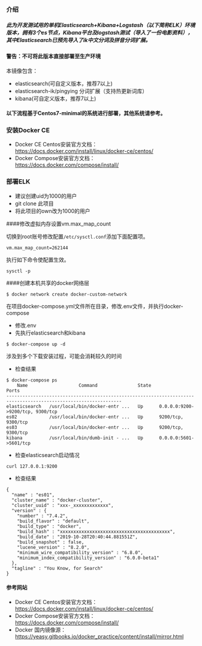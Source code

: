 ### 介绍
##### 此为开发测试用的单机Elasticsearch+Kibana+Logstash（以下简称ELK）环境版本，拥有3个es节点，Kibana平台及logstash测试（导入了一份电影资料），其中Elasticsearch已预先导入了ik中文分词及拼音分词扩展。

#### 警告：不可将此版本直接部署至生产环境

本镜像包含：
* elasticsearch(可自定义版本，推荐7以上)
* elasticsearch-ik/pingying 分词扩展（支持热更新词库）
* kibana(可自定义版本，推荐7以上)

#### 以下流程基于Centos7-minimal的系统进行部署，其他系统请参考。

### 安装Docker CE

* Docker CE Centos安装官方文档： https://docs.docker.com/install/linux/docker-ce/centos/
* Docker Compose安装官方文档： https://docs.docker.com/compose/install/

### 部署ELK
* 建议创建uid为1000的用户
* git clone 此项目
* 将此项目的own改为1000的用户

####修改虚拟内存设置vm.max_map_count

切换到root账号修改配置`/etc/sysctl.conf`添加下面配置项。
```shell script
vm.max_map_count=262144
```

执行如下命令使配置生效。
```shell script
sysctl -p
```

####创建本机共享的docker网络层
```shell script
$ docker network create docker-custom-network
```

在项目docker-compose.yml文件所在目录，修改.env文件，并执行docker-compose
* 修改.env
* 先执行elasticsearch和kibana
```shell script
$ docker-compose up -d
```
涉及到多个下载安装过程，可能会消耗较久的时间

* 检查结果
```shell script
$ docker-compose ps
    Name                   Command               State                            Ports                          
-----------------------------------------------------------------------------------------------------------------
elasticsearch   /usr/local/bin/docker-entr ...   Up      0.0.0.0:9200->9200/tcp, 9300/tcp                        
es02            /usr/local/bin/docker-entr ...   Up      9200/tcp, 9300/tcp                                      
es03            /usr/local/bin/docker-entr ...   Up      9200/tcp, 9300/tcp                                      
kibana          /usr/local/bin/dumb-init - ...   Up      0.0.0.0:5601->5601/tcp                                  
```

* 检查elasticsearch启动情况
```shell script
curl 127.0.0.1:9200
```

* 检查结果
```shell script
{
  "name" : "es01",
  "cluster_name" : "docker-cluster",
  "cluster_uuid" : "xxx-_xxxxxxxxxxxxx",
  "version" : {
    "number" : "7.4.2",
    "build_flavor" : "default",
    "build_type" : "docker",
    "build_hash" : "xxxxxxxxxxxxxxxxxxxxxxxxxxxxxxxxxxxxxxxxx",
    "build_date" : "2019-10-28T20:40:44.881551Z",
    "build_snapshot" : false,
    "lucene_version" : "8.2.0",
    "minimum_wire_compatibility_version" : "6.8.0",
    "minimum_index_compatibility_version" : "6.0.0-beta1"
  },
  "tagline" : "You Know, for Search"
}
```

#### 参考网站
* Docker CE Centos安装官方文档： https://docs.docker.com/install/linux/docker-ce/centos/
* Docker Compose安装官方文档： https://docs.docker.com/compose/install/
* Docker 国内镜像源： https://yeasy.gitbooks.io/docker_practice/content/install/mirror.html 